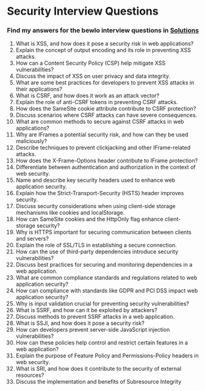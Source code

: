 # Security Interview Questions

### Find my answers for the bewlo interview questions in [Solutions](./Security/answers.md)

1. What is XSS, and how does it pose a security risk in web applications?
2. Explain the concept of output encoding and its role in preventing XSS attacks.
3. How can a Content Security Policy (CSP) help mitigate XSS vulnerabilities?
4. Discuss the impact of XSS on user privacy and data integrity.
5. What are some best practices for developers to prevent XSS attacks in their
applications?
6. What is CSRF, and how does it work as an attack vector?
7. Explain the role of anti-CSRF tokens in preventing CSRF attacks.
8. How does the SameSite cookie attribute contribute to CSRF protection?
9. Discuss scenarios where CSRF attacks can have severe consequences.
10. What are common methods to secure against CSRF attacks in web applications?
11. Why are IFrames a potential security risk, and how can they be used maliciously?
12. Describe techniques to prevent clickjacking and other IFrame-related attacks.
13. How does the X-Frame-Options header contribute to IFrame protection?
14. Differentiate between authentication and authorization in the context of web security.
15. Name and describe key security headers used to enhance web application security.
16. Explain how the Strict-Transport-Security (HSTS) header improves security.
17. Discuss security considerations when using client-side storage mechanisms like cookies
and localStorage.
18. How can SameSite cookies and the HttpOnly flag enhance client-storage security?
19. Why is HTTPS important for securing communication between clients and servers?
20. Explain the role of SSL/TLS in establishing a secure connection.
21. How can the use of third-party dependencies introduce security vulnerabilities?
22. Discuss best practices for securing and monitoring dependencies in a web application.
23. What are common compliance standards and regulations related to web application
security?
24. How can compliance with standards like GDPR and PCI DSS impact web application
security?
25. Why is input validation crucial for preventing security vulnerabilities?
26. What is SSRF, and how can it be exploited by attackers?
27. Discuss methods to prevent SSRF attacks in a web application.
28. What is SSJI, and how does it pose a security risk?
29. How can developers prevent server-side JavaScript injection vulnerabilities?
30. How can these policies help control and restrict certain features in a web application?
31. Explain the purpose of Feature Policy and Permissions-Policy headers in web security.
32. What is SRI, and how does it contribute to the security of external resources?
33. Discuss the implementation and benefits of Subresource Integrity